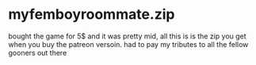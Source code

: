 # myfemboyroommate.zip
bought the game for 5$ and it was pretty mid, all this is is the zip you get when you buy the patreon versoin. had to pay my tributes to all the fellow gooners out there
